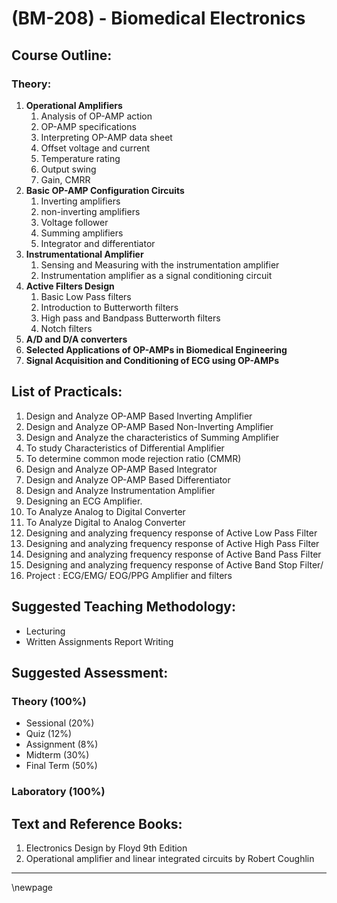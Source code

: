 # **(BM-208) - Biomedical Electronics**

## **Course Outline:**

### **Theory:**

1. **Operational Amplifiers**
   1. Analysis of OP-AMP action
   1. OP-AMP specifications
   1. Interpreting OP-AMP data sheet
   1. Offset voltage and current
   1. Temperature rating
   1. Output swing
   1. Gain, CMRR
1. **Basic OP-AMP Configuration Circuits**
   1. Inverting amplifiers
   1. non-inverting amplifiers
   1. Voltage follower
   1. Summing amplifiers
   1. Integrator and differentiator
1. **Instrumentational Amplifier**
   1. Sensing and Measuring with the instrumentation amplifier
   1. Instrumentation amplifier as a signal conditioning circuit
1. **Active Filters Design**
   1. Basic Low Pass filters
   1. Introduction to Butterworth filters
   1. High pass and Bandpass Butterworth filters
   1. Notch filters
1. **A/D and D/A converters**
1. **Selected Applications of OP-AMPs in Biomedical Engineering**
1. **Signal Acquisition and Conditioning of ECG using OP-AMPs**

## **List of Practicals:**

1. Design and Analyze OP-AMP Based Inverting Amplifier
1. Design and Analyze OP-AMP Based Non-Inverting Amplifier
1. Design and Analyze the characteristics of Summing Amplifier
1. To study Characteristics of Differential Amplifier
1. To determine common mode rejection ratio (CMMR)
1. Design and Analyze OP-AMP Based Integrator
1. Design and Analyze OP-AMP Based Differentiator
1. Design and Analyze Instrumentation Amplifier
1. Designing an ECG Amplifier.
1. To Analyze Analog to Digital Converter
1. To Analyze Digital to Analog Converter
1. Designing and analyzing frequency response of Active Low Pass Filter
1. Designing and analyzing frequency response of Active High Pass Filter
1. Designing and analyzing frequency response of Active Band Pass Filter
1. Designing and analyzing frequency response of Active Band Stop Filter/
1. Project : ECG/EMG/ EOG/PPG Amplifier and filters

## **Suggested Teaching Methodology:**

- Lecturing
- Written Assignments Report Writing

## **Suggested Assessment:**

### **Theory (100%)**

- Sessional (20%)
- Quiz (12%)
- Assignment (8%)
- Midterm (30%)
- Final Term (50%)

### **Laboratory (100%)**

## **Text and Reference Books:**

1. Electronics Design by Floyd 9th Edition
1. Operational amplifier and linear integrated circuits by Robert Coughlin

___
\newpage